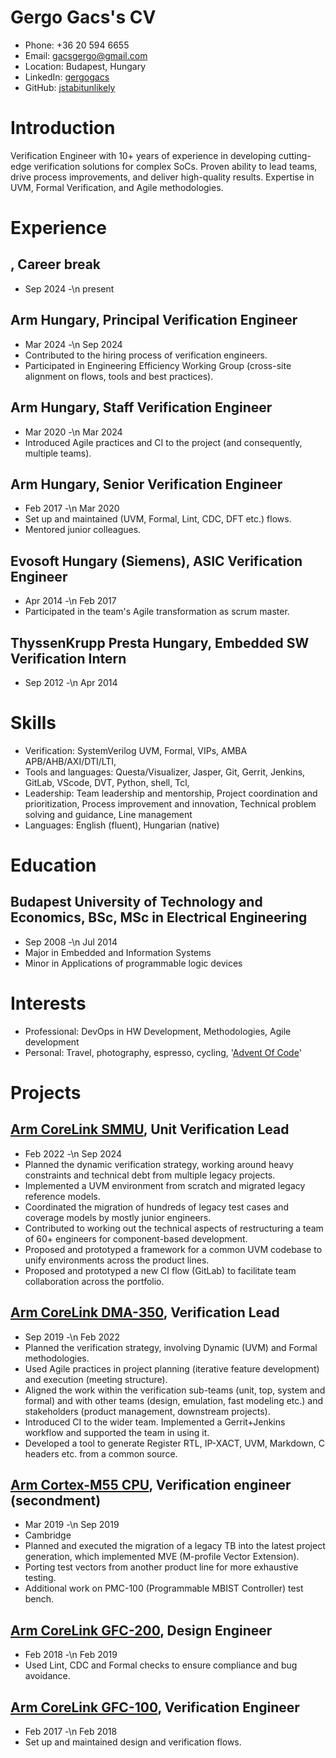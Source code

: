 # Gergo Gacs's CV

- Phone: +36 20 594 6655
- Email: [gacsgergo@gmail.com](mailto:gacsgergo@gmail.com)
- Location: Budapest, Hungary
- LinkedIn: [gergogacs](https://linkedin.com/in/gergogacs)
- GitHub: [jstabitunlikely](https://github.com/jstabitunlikely)


# Introduction

Verification Engineer with 10+ years of experience in developing cutting-edge verification solutions for complex SoCs. Proven ability to lead teams, drive process improvements, and deliver high-quality results. Expertise in UVM, Formal Verification, and Agile methodologies.

# Experience

## , Career break

- Sep 2024 -\n present

## Arm Hungary, Principal Verification Engineer

- Mar 2024 -\n Sep 2024
- Contributed to the hiring process of verification engineers.
- Participated in Engineering Efficiency Working Group (cross-site alignment on flows, tools and best practices).

## Arm Hungary, Staff Verification Engineer

- Mar 2020 -\n Mar 2024
- Introduced Agile practices and CI to the project (and consequently, multiple teams).

## Arm Hungary, Senior Verification Engineer

- Feb 2017 -\n Mar 2020
- Set up and maintained (UVM, Formal, Lint, CDC, DFT etc.) flows.
- Mentored junior colleagues.

## Evosoft Hungary (Siemens), ASIC Verification Engineer

- Apr 2014 -\n Feb 2017
- Participated in the team's Agile transformation as scrum master.

## ThyssenKrupp Presta Hungary, Embedded SW Verification Intern

- Sep 2012 -\n Apr 2014

# Skills

- Verification: SystemVerilog UVM, Formal, VIPs, AMBA APB/AHB/AXI/DTI/LTI,
- Tools and languages: Questa/Visualizer, Jasper, Git, Gerrit, Jenkins, GitLab, VScode, DVT, Python, shell, Tcl,
- Leadership: Team leadership and mentorship, Project coordination and prioritization, Process improvement and innovation, Technical problem solving and guidance, Line management
- Languages: English (fluent), Hungarian (native)
# Education

## Budapest University of Technology and Economics, BSc, MSc in Electrical Engineering

- Sep 2008 -\n Jul 2014
- Major in Embedded and Information Systems
- Minor in Applications of programmable logic devices

# Interests

- Professional: DevOps in HW Development, Methodologies, Agile development
- Personal: Travel, photography, espresso, cycling, '[Advent Of Code](https://github.com/jstabitunlikely/adventofcode)'
# Projects

## [Arm CoreLink SMMU](https://www.arm.com/products/silicon-ip-system/system-controllers/mmu), Unit Verification Lead

- Feb 2022 -\n Sep 2024
- Planned the dynamic verification strategy, working around heavy constraints and technical debt from multiple legacy projects.
- Implemented a UVM environment from scratch and migrated legacy reference models.
- Coordinated the migration of hundreds of legacy test cases and coverage models by mostly junior engineers.
- Contributed to working out the technical aspects of restructuring a team of 60+ engineers for component-based development.
- Proposed and prototyped a framework for a common UVM codebase to unify environments across the product lines.
- Proposed and prototyped a new CI flow (GitLab) to facilitate team collaboration across the portfolio.

## [Arm CoreLink DMA-350](https://developer.arm.com/Processors/CoreLink%20DMA-350), Verification Lead

- Sep 2019 -\n Feb 2022
- Planned the verification strategy, involving Dynamic (UVM) and Formal methodologies.
- Used Agile practices in project planning (iterative feature development) and execution (meeting structure).
- Aligned the work within the verification sub-teams (unit, top, system and formal) and with other teams (design, emulation, fast modeling etc.) and stakeholders (product management, downstream projects).
- Introduced CI to the wider team. Implemented a Gerrit+Jenkins workflow and supported the team in using it.
- Developed a tool to generate Register RTL, IP-XACT, UVM, Markdown, C headers etc. from a common source.

## [Arm Cortex-M55 CPU](https://developer.arm.com/processors/cortex-m55), Verification engineer (secondment)

- Mar 2019 -\n Sep 2019
- Cambridge
- Planned and executed the migration of a legacy TB into the latest project generation, which implemented MVE (M-profile Vector Extension).
- Porting test vectors from another product line for more exhaustive testing.
- Additional work on PMC-100 (Programmable MBIST Controller) test bench.

## [Arm CoreLink GFC-200](https://developer.arm.com/documentation/101484/0000/Overview/About-the-GFC-200), Design Engineer

- Feb 2018 -\n Feb 2019
- Used Lint, CDC and Formal checks to ensure compliance and bug avoidance.

## [Arm CoreLink GFC-100](https://developer.arm.com/documentation/101059/0000/introduction/about-gfc-100), Verification Engineer

- Feb 2017 -\n Feb 2018
- Set up and maintained design and verification flows.

